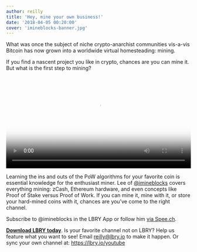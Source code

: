 ```yaml
---
author: reilly
title: 'Hey, mine your own business!'
date: '2018-04-05 00:20:00'
cover: 'imineblocks-banner.jpg'
---
```

What was once the subject of niche crypto-anarchist communities vis-a-vis Bitcoin has now grown into a worldwide virtual homesteading: mining.

If you find a nascent project you like in crypto, chances are you can mine it. But what is the first step to mining?

<video width="100%" controls poster="https://i.ytimg.com/vi/ALDE5kYNmAU/maxresdefault.jpg" src="https://spee.ch/33dd34d9b54bfa22a764f4372977283ef5ff65c7/ethereumminingat2210mhs.mp4"/></video>

Learning the ins and outs of the PoW algorithms for your favorite coin is essential knowledge for the enthusiast miner. Lee of [@imineblocks](https://open.lbry.io/%40imineblocks) covers everything mining: zCash, Ethereum hardware, and even concepts like Proof of Stake versus Proof of Work. If you can mine it, mine with it, or store your hard-mined coins with it, chances are you’ve come to the right channel.

Subscribe to @imineblocks in the LBRY App or follow him [via Spee.ch](https://spee.ch/@imineblocks).

**[Download LBRY today](https://lbry.io/get)**. Is your favorite channel not on LBRY? Help us feature what you want to see! Email reilly@lbry.io to make it happen. Or sync your own channel at: https://lbry.io/youtube
